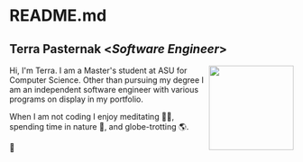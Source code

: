 # README.md

<h2> Terra Pasternak <<i>Software Engineer</i>></h2>

<img align='right' src='https://user-images.githubusercontent.com/120615847/210157973-82c38d60-311b-410f-8019-6796fca87741.jpg' width='150"'> 

Hi, I'm Terra. I am a Master's student at ASU for Computer Science. Other than pursuing my degree I am an independent
software engineer with various programs on display in my portfolio. 

When I am not coding I enjoy meditating 🧘‍♀️, spending time in nature 🌳, and globe-trotting 🌎.





👋

<!--
**tpaster/tpaster** is a ✨ _special_ ✨ repository because its `README.md` (this file) appears on your GitHub profile.

- 📫 How to reach me: ...
- 😄 Pronouns: ...
- ⚡ Fun fact: ...
-->

